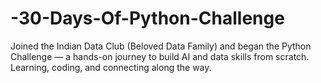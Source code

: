 # -30-Days-Of-Python-Challenge
Joined the Indian Data Club (Beloved Data Family) and began the Python Challenge — a hands-on journey to build AI and data skills from scratch. Learning, coding, and connecting along the way.
